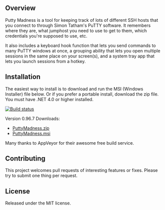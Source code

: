 ## Overview

Putty Madness is a tool for keeping track of lots of different SSH hosts that you connect to through Simon Tatham's PuTTY software. It remembers where they are, what jumphost you need to use to get to them, which credentials you're supposed to use, etc.

It also includes a keyboard hook function that lets you send commands to many PuTTY windows at once, a grouping ability that lets you open multiple sessions in the same place on your screen(s), and a system tray app that lets you launch sessions from a hotkey.

## Installation

The easiest way to install is to download and run the MSI (Windows Installer) file below. Or if you prefer a portable
install, download the zip file. You must have .NET 4.0 or higher installed.

[![Build status](https://ci.appveyor.com/api/projects/status/2n609in3u5jwv829)](https://ci.appveyor.com/project/ghjm/puttymadness)

Version 0.96.7 Downloads:
* [PuttyMadness.zip](https://ci.appveyor.com/api/buildjobs/474b52aiplcqcj8q/artifacts/PuttyMadness.zip)
* [PuttyMadness.msi](https://ci.appveyor.com/api/buildjobs/474b52aiplcqcj8q/artifacts/Setup/bin/Release/PuttyMadness.msi)

Many thanks to AppVeyor for their awesome free build service.

## Contributing

This project welcomes pull requests of interesting features or fixes. Please try to submit one thing per request.

## License

Released under the MIT license.
